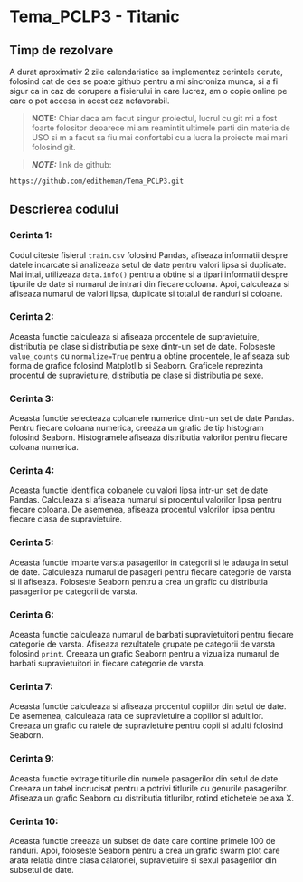 # Tema_PCLP3 - Titanic

## Timp de rezolvare

A durat aproximativ 2 zile calendaristice sa implementez cerintele cerute,
folosind cat de des se poate github pentru a mi sincroniza munca, si a fi sigur
ca in caz de corupere a fisierului in care lucrez, am o copie online pe care
o pot accesa in acest caz nefavorabil.

> **NOTE:** Chiar daca am facut singur proiectul, lucrul cu git mi a fost foarte
folositor deoarece mi am reamintit ultimele parti din materia de USO si m a 
facut sa fiu mai confortabi cu a lucra la proiecte mai mari folosind git.

> ***NOTE:*** link de github: 
```bash
https://github.com/editheman/Tema_PCLP3.git
```

## Descrierea codului

### Cerinta 1:

Codul citeste fisierul ```train.csv``` folosind Pandas, afiseaza informatii despre 
datele incarcate si analizeaza setul de date pentru valori lipsa si duplicate. 
Mai intai, utilizeaza `data.info()` pentru a obtine si a tipari informatii despre 
tipurile de date si numarul de intrari din fiecare coloana. Apoi, calculeaza si 
afiseaza numarul de valori lipsa, duplicate si totalul de randuri si coloane.

### Cerinta 2:

Aceasta functie calculeaza si afiseaza procentele de supravietuire, distributia 
pe clase si distributia pe sexe dintr-un set de date. Foloseste `value_counts` 
cu `normalize=True` pentru a obtine procentele, le afiseaza sub forma de 
grafice folosind Matplotlib si Seaborn. Graficele reprezinta procentul de 
supravietuire, distributia pe clase si distributia pe sexe.

### Cerinta 3:

Aceasta functie selecteaza coloanele numerice dintr-un set de date Pandas. 
Pentru fiecare coloana numerica, creeaza un grafic de tip histogram folosind 
Seaborn. Histogramele afiseaza distributia valorilor pentru fiecare coloana 
numerica.

### Cerinta 4:

Aceasta functie identifica coloanele cu valori lipsa intr-un set de date Pandas.
Calculeaza si afiseaza numarul si procentul valorilor lipsa pentru fiecare
coloana. De asemenea, afiseaza procentul valorilor lipsa pentru fiecare clasa de
supravietuire.

### Cerinta 5:

Aceasta functie imparte varsta pasagerilor in categorii si le adauga in
setul de date. Calculeaza numarul de pasageri pentru fiecare categorie de varsta
si il afiseaza. Foloseste Seaborn pentru a crea un grafic cu distributia
pasagerilor pe categorii de varsta.

### Cerinta 6:

Aceasta functie calculeaza numarul de barbati supravietuitori pentru fiecare 
categorie de varsta. Afiseaza rezultatele grupate pe categorii de varsta folosind 
`print`. Creeaza un grafic Seaborn pentru a vizualiza numarul de barbati 
supravietuitori in fiecare categorie de varsta.

### Cerinta 7:

Aceasta functie calculeaza si afiseaza procentul copiilor din setul de date. 
De asemenea, calculeaza rata de supravietuire a copiilor si adultilor. 
Creeaza un grafic cu ratele de supravietuire pentru copii si adulti folosind
Seaborn.

### Cerinta 9:

Aceasta functie extrage titlurile din numele pasagerilor din setul de date. 
Creeaza un tabel incrucisat pentru a potrivi titlurile cu genurile pasagerilor. 
Afiseaza un grafic Seaborn cu distributia titlurilor, rotind etichetele pe axa X.

### Cerinta 10:

Aceasta functie creeaza un subset de date care contine primele 100 de randuri. 
Apoi, foloseste Seaborn pentru a crea un grafic swarm plot care arata relatia 
dintre clasa calatoriei, supravietuire si sexul pasagerilor din subsetul de date.